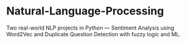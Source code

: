 # Natural-Language-Processing
Two real-world NLP projects in Python — Sentiment Analysis using Word2Vec and Duplicate Question Detection with fuzzy logic and ML.
